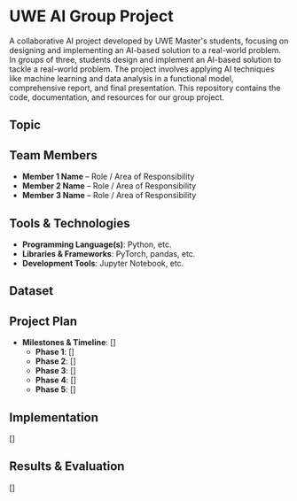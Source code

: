 # UWE AI Group Project

A collaborative AI project developed by UWE Master's students, focusing on designing and implementing an AI-based solution to a real-world problem. In groups of three, students design and implement an AI-based solution to tackle a real-world problem. The project involves applying AI techniques like machine learning and data analysis in a functional model, comprehensive report, and final presentation. This repository contains the code, documentation, and resources for our group project.

## **Topic**

## **Team Members**
- **Member 1 Name** – Role / Area of Responsibility
- **Member 2 Name** – Role / Area of Responsibility
- **Member 3 Name** – Role / Area of Responsibility

## **Tools & Technologies**
- **Programming Language(s)**: Python, etc.
- **Libraries & Frameworks**: PyTorch, pandas, etc.
- **Development Tools**: Jupyter Notebook, etc.

## **Dataset**


## **Project Plan**
- **Milestones & Timeline**: []
  - **Phase 1**: []
  - **Phase 2**: []
  - **Phase 3**: []
  - **Phase 4**: []
  - **Phase 5**: []

## **Implementation**
[]

## **Results & Evaluation**
[]


